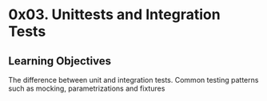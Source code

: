 # 0x03. Unittests and Integration Tests

## Learning Objectives

The difference between unit and integration tests.
Common testing patterns such as mocking, parametrizations and fixtures